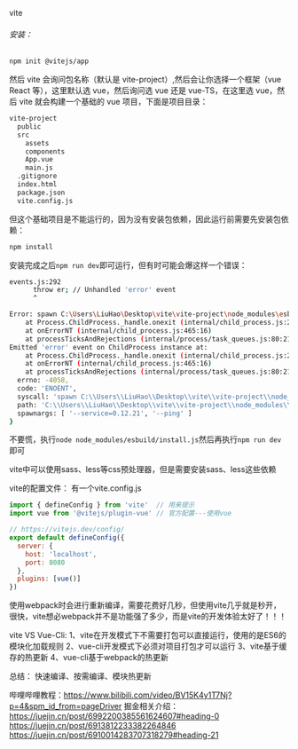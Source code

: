 vite

###### 安装：

```bash
npm init @vitejs/app
```

然后 vite 会询问包名称（默认是 vite-project）,然后会让你选择一个框架（vue React 等），这里默认选 vue，然后询问选 vue 还是 vue-TS，在这里选 vue，然后 vite 就会构建一个基础的 vue 项目，下面是项目目录：

```bash
vite-project
  public
  src
    assets
    components
    App.vue
    main.js
  .gitignore
  index.html
  package.json
  vite.config.js
```

但这个基础项目是不能运行的，因为没有安装包依赖，因此运行前需要先安装包依赖：

```bash
npm install
```
安装完成之后```npm run dev```即可运行，但有时可能会爆这样一个错误：
```bash
events.js:292
      throw er; // Unhandled 'error' event
      ^

Error: spawn C:\Users\LiuHao\Desktop\vite\vite-project\node_modules\esbuild\esbuild.exe ENOENT
    at Process.ChildProcess._handle.onexit (internal/child_process.js:269:19)        
    at onErrorNT (internal/child_process.js:465:16)
    at processTicksAndRejections (internal/process/task_queues.js:80:21)
Emitted 'error' event on ChildProcess instance at:
    at Process.ChildProcess._handle.onexit (internal/child_process.js:275:12)        
    at onErrorNT (internal/child_process.js:465:16)
    at processTicksAndRejections (internal/process/task_queues.js:80:21) {
  errno: -4058,
  code: 'ENOENT',
  syscall: 'spawn C:\\Users\\LiuHao\\Desktop\\vite\\vite-project\\node_modules\\esbuild\\esbuild.exe',
  path: 'C:\\Users\\LiuHao\\Desktop\\vite\\vite-project\\node_modules\\esbuild\\esbuild.exe',
  spawnargs: [ '--service=0.12.21', '--ping' ]
}
```
不要慌，执行```node node_modules/esbuild/install.js```然后再执行```npm run dev```即可


vite中可以使用sass、less等css预处理器，但是需要安装sass、less这些依赖



vite的配置文件：
有一个vite.config.js
```js
import { defineConfig } from 'vite'  // 用来提示
import vue from '@vitejs/plugin-vue' // 官方配置---使用vue

// https://vitejs.dev/config/
export default defineConfig({
  server: {
    host: 'localhost',
    port: 8080
  },
  plugins: [vue()]
})

```

使用webpack时会进行重新编译，需要花费好几秒，但使用vite几乎就是秒开，很快，vite想必webpack并不是功能强了多少，而是vite的开发体验太好了！！！

vite VS Vue-Cli:
1、vite在开发模式下不需要打包可以直接运行，使用的是ES6的模块化加载规则
2、vue-cli开发模式下必须对项目打包才可以运行
3、vite基于缓存的热更新
4、vue-cli基于webpack的热更新

总结：
    快速编译、按需编译、模块热更新
  
哔哩哔哩教程：https://www.bilibili.com/video/BV15K4y1T7Nj?p=4&spm_id_from=pageDriver
掘金相关介绍： https://juejin.cn/post/6992200385561624607#heading-0
              https://juejin.cn/post/6913812233382264846
              https://juejin.cn/post/6910014283707318279#heading-21